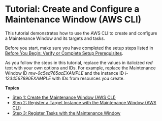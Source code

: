 # Tutorial: Create and Configure a Maintenance Window \(AWS CLI\)<a name="maintenance-windows-cli-tutorials-create"></a>

This tutorial demonstrates how to use the AWS CLI to create and configure a Maintenance Window and its targets and tasks\.

Before you start, make sure you have completed the setup steps listed in [Before You Begin: Verify or Complete Setup Prerequisites](maintenance-windows-tutorials.md#mw-cli-tutorial-setup)\.

As you follow the steps in this tutorial, replace the values in italicized *red* text with your own options and IDs\. For example, replace the Maintenance Window ID *mw\-0c5ed765acEXAMPLE* and the instance ID *i\-1234567890EXAMPLE* with IDs from resources you create\.

**Topics**
+ [Step 1: Create the Maintenance Window \(AWS CLI\)](mw-cli-tutorial-create-mw.md)
+ [Step 2: Register a Target Instance with the Maintenance Window \(AWS CLI\)](mw-cli-tutorial-targets.md)
+ [Step 3: Register Tasks with the Maintenance Window](mw-cli-tutorial-tasks.md)